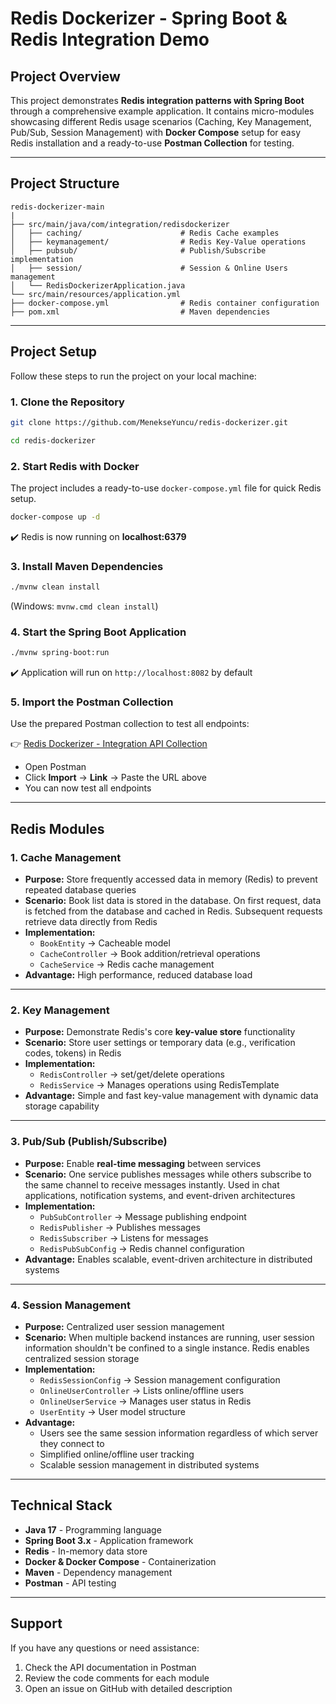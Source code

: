 # Redis Dockerizer - Spring Boot & Redis Integration Demo

## Project Overview

This project demonstrates **Redis integration patterns with Spring Boot** through a comprehensive example application. It contains micro-modules showcasing different Redis usage scenarios (Caching, Key Management, Pub/Sub, Session Management) with **Docker Compose** setup for easy Redis installation and a ready-to-use **Postman Collection** for testing.

---

## Project Structure

```
redis-dockerizer-main
|
├── src/main/java/com/integration/redisdockerizer
│   ├── caching/                      # Redis Cache examples
│   ├── keymanagement/                # Redis Key-Value operations
│   ├── pubsub/                       # Publish/Subscribe implementation
│   ├── session/                      # Session & Online Users management
│   └── RedisDockerizerApplication.java
└── src/main/resources/application.yml
├── docker-compose.yml                # Redis container configuration
├── pom.xml                           # Maven dependencies
```

---

## Project Setup

Follow these steps to run the project on your local machine:

### 1. Clone the Repository

```bash
git clone https://github.com/MenekseYuncu/redis-dockerizer.git
```
```bash
cd redis-dockerizer
```

### 2. Start Redis with Docker

The project includes a ready-to-use `docker-compose.yml` file for quick Redis setup.

```bash
docker-compose up -d
```

✔️ Redis is now running on **localhost:6379**

### 3. Install Maven Dependencies

```bash
./mvnw clean install
```

(Windows: `mvnw.cmd clean install`)

### 4. Start the Spring Boot Application

```bash
./mvnw spring-boot:run
```

✔️ Application will run on `http://localhost:8082` by default

### 5. Import the Postman Collection

Use the prepared Postman collection to test all endpoints:

👉 [Redis Dockerizer - Integration API Collection](https://www.postman.com/menekse-3683/workspace/redis-dockerizer/collection/24190370-5f0f8ac6-13e0-4983-aa1a-d1fd770f2d3d?action=share&source=copy-link&creator=24190370)

* Open Postman
* Click **Import** → **Link** → Paste the URL above
* You can now test all endpoints 

---

## Redis Modules

### 1. **Cache Management**

* **Purpose:** Store frequently accessed data in memory (Redis) to prevent repeated database queries
* **Scenario:** Book list data is stored in the database. On first request, data is fetched from the database and cached in Redis. Subsequent requests retrieve data directly from Redis
* **Implementation:**
  * `BookEntity` → Cacheable model
  * `CacheController` → Book addition/retrieval operations
  * `CacheService` → Redis cache management
* **Advantage:** High performance, reduced database load

---

### 2. **Key Management**

* **Purpose:** Demonstrate Redis's core **key-value store** functionality
* **Scenario:** Store user settings or temporary data (e.g., verification codes, tokens) in Redis
* **Implementation:**
  * `RedisController` → set/get/delete operations
  * `RedisService` → Manages operations using RedisTemplate
* **Advantage:** Simple and fast key-value management with dynamic data storage capability

---

### 3. **Pub/Sub (Publish/Subscribe)**

* **Purpose:** Enable **real-time messaging** between services
* **Scenario:** One service publishes messages while others subscribe to the same channel to receive messages instantly. Used in chat applications, notification systems, and event-driven architectures
* **Implementation:**
  * `PubSubController` → Message publishing endpoint
  * `RedisPublisher` → Publishes messages
  * `RedisSubscriber` → Listens for messages
  * `RedisPubSubConfig` → Redis channel configuration
* **Advantage:** Enables scalable, event-driven architecture in distributed systems

---

### 4. **Session Management**

* **Purpose:** Centralized user session management
* **Scenario:** When multiple backend instances are running, user session information shouldn't be confined to a single instance. Redis enables centralized session storage
* **Implementation:**
  * `RedisSessionConfig` → Session management configuration
  * `OnlineUserController` → Lists online/offline users
  * `OnlineUserService` → Manages user status in Redis
  * `UserEntity` → User model structure
* **Advantage:**
  * Users see the same session information regardless of which server they connect to
  * Simplified online/offline user tracking
  * Scalable session management in distributed systems

---


## Technical Stack

- **Java 17** - Programming language
- **Spring Boot 3.x** - Application framework
- **Redis** - In-memory data store
- **Docker & Docker Compose** - Containerization
- **Maven** - Dependency management
- **Postman** - API testing

---

##  Support

If you have any questions or need assistance:

1. Check the API documentation in Postman
2. Review the code comments for each module
3. Open an issue on GitHub with detailed description
